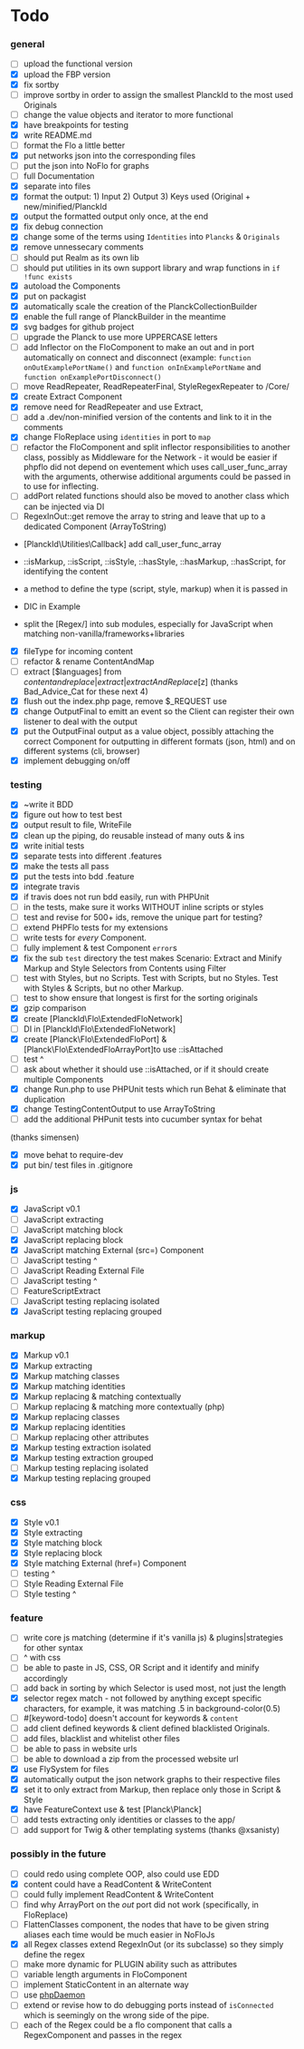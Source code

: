 # Todo

### general
* [ ] upload the functional version
* [x] upload the FBP version
* [x] fix sortby
* [ ] improve sortby in order to assign the smallest PlanckId to the most used Originals
* [ ] change the value objects and iterator to more functional
* [x] have breakpoints for testing 
* [x] write README.md
* [ ] format the Flo a little better 
* [x] put networks json into the corresponding files
* [ ] put the json into NoFlo for graphs
* [ ] full Documentation
* [x] separate into files
* [x] format the output: 1) Input 2) Output 3) Keys used (Original + new/minified/PlanckId
* [x] output the formatted output only once, at the end
* [x] fix debug connection
* [x] change some of the terms using `Identities` into `Plancks` & `Originals`
* [x] remove unnessecary comments
* [ ] should put Realm as its own lib
* [ ] should put utilities in its own support library and wrap functions in `if !func exists`
* [x] autoload the Components
* [x] put on packagist
* [x] automatically scale the creation of the PlanckCollectionBuilder
* [x] enable the full range of PlanckBuilder in the meantime
* [x] svg badges for github project
* [ ] upgrade the Planck to use more UPPERCASE letters
* [ ] add Inflector on the FloComponent to make an out and in port automatically on connect and disconnect (example: `function onOutExamplePortName()` and `function onInExamplePortName` and `function onExamplePortDisconnect()`
* [ ] move ReadRepeater, ReadRepeaterFinal, StyleRegexRepeater to /Core/
* [x] create Extract Component
* [x] remove need for ReadRepeater and use Extract, 
* [ ] add a .dev/non-minified version of the contents and link to it in the comments
* [x] change FloReplace using `identities` in port to `map`
* [ ] refactor the FloComponent and split inflector responsibilities to another class, possibly as Middleware for the Network - it would be easier if phpflo did not depend on eventement which uses call_user_func_array with the arguments, otherwise additional arguments could be passed in to use for inflecting.
* [ ] addPort related functions should also be moved to another class which can be injected via DI
* [ ] RegexInOut::get remove the array to string and leave that up to a dedicated Component (ArrayToString)
* [PlanckId\Utilities\Callback] add call_user_func_array

* ::isMarkup, ::isScript, ::isStyle, ::hasStyle, ::hasMarkup, ::hasScript, for identifying the content
* a method to define the type (script, style, markup) when it is passed in
* DIC in Example
* split the [Regex/] into sub modules, especially for JavaScript when matching non-vanilla/frameworks+libraries
* [x] fileType for incoming content
* [ ] refactor & rename ContentAndMap
* [ ] extract [$languages] from $content and replace|extract|extractAndReplace [$z]
(thanks Bad_Advice_Cat for these next 4)
* [x] flush out the index.php page, remove $_REQUEST use
* [x] change OutputFinal to emitt an event so the Client can register their own listener to deal with the output
* [x] put the OutputFinal output as a value object, possibly attaching the correct Component for outputting in different formats (json, html) and on different systems (cli, browser) 
* [x] implement debugging on/off

### testing
* [x] ~write it BDD 
* [x] figure out how to test best
* [x] output result to file, WriteFile 
* [x] clean up the piping, do reusable instead of many outs & ins
* [x] write initial tests
* [x] separate tests into different .features
* [x] make the tests all pass
* [x] put the tests into bdd .feature
* [x] integrate travis
* [x] if travis does not run bdd easily, run with PHPUnit
* [ ] in the tests, make sure it works WITHOUT inline scripts or styles
* [ ] test and revise for 500+ ids, remove the unique part for testing?
* [ ] extend PHPFlo tests for my extensions
* [ ] write tests for _every_ Component.
* [ ] fully implement & test Component `error`s
* [x] fix the sub `test` directory the test makes
Scenario: Extract and Minify Markup and Style Selectors from Contents using Filter
* [ ] test with Styles, but no Scripts. Test with Scripts, but no Styles. Test with Styles & Scripts, but no other Markup.
* [ ] test to show ensure that longest is first for the sorting originals
* [x] gzip comparison
* [x] create [PlanckId\Flo\ExtendedFloNetwork]
* [ ] DI in [PlanckId\Flo\ExtendedFloNetwork]
* [x] create [Planck\Flo\ExtendedFloPort] & [Planck\Flo\ExtendedFloArrayPort]to use ::isAttached
* [ ] test ^
* [ ] ask about whether it should use ::isAttached, or if it should create multiple Components
* [x] change Run.php to use PHPUnit tests which run Behat & eliminate that duplication
* [x] change TestingContentOutput to use ArrayToString
* [ ] add the additional PHPunit tests into cucumber syntax for behat

(thanks simensen)
* [x] move behat to require-dev
* [x] put bin/ test files in .gitignore

### js
* [x] JavaScript v0.1
* [ ] JavaScript extracting 
* [ ] JavaScript matching block
* [x] JavaScript replacing block 
* [x] JavaScript matching External (src=) Component
* [ ] JavaScript testing ^ 
* [ ] JavaScript Reading External File
* [ ] JavaScript testing ^
* [ ] FeatureScriptExtract
* [ ] JavaScript testing replacing isolated
* [x] JavaScript testing replacing grouped 

### markup
* [x] Markup v0.1
* [x] Markup extracting 
* [x] Markup matching classes
* [x] Markup matching identities
* [x] Markup replacing & matching contextually
* [ ] Markup replacing & matching more contextually (php)
* [x] Markup replacing classes 
* [x] Markup replacing identities 
* [ ] Markup replacing other attributes
* [x] Markup testing extraction isolated
* [x] Markup testing extraction grouped
* [ ] Markup testing replacing isolated
* [x] Markup testing replacing grouped 

### css
* [x] Style v0.1
* [x] Style extracting 
* [x] Style matching block
* [x] Style replacing block 
* [x] Style matching External (href=) Component
* [ ] testing ^ 
* [ ] Style Reading External File
* [ ] Style testing ^

### feature
* [ ] write core js matching (determine if it's vanilla js) & plugins|strategies for other syntax
* [ ] ^ with css 
* [ ] be able to paste in JS, CSS, OR Script and it identify and minify accordingly
* [ ] add back in sorting by which Selector is used most, not just the length
* [x] selector regex match - not followed by anything except specific characters, for example, it was matching .5 in background-color(0.5)
* [ ] #[keyword-todo] doesn't account for keywords & `content`
* [ ] add client defined keywords & client defined blacklisted Originals.
* [ ] add files, blacklist and whitelist other files
* [ ] be able to pass in website urls
* [ ] be able to download a zip from the processed website url
* [x] use FlySystem for files
* [x] automatically output the json network graphs to their respective files
* [x] set it to only extract from Markup, then replace only those in Script & Style
* [x] have FeatureContext use & test [Planck\Planck]
* [ ] add tests extracting only identities or classes to the app/
* [ ] add support for Twig & other templating systems (thanks @xsanisty)

### possibly in the future 
* [ ] could redo using complete OOP, also could use EDD
* [x] content could have a ReadContent & WriteContent
* [ ] could fully implement ReadContent & WriteContent 
* [ ] find why ArrayPort on the *out* port did not work (specifically, in FloReplace)
* [ ] FlattenClasses component, the nodes that have to be given string aliases each time would be much easier in NoFloJs
* [x] all Regex classes extend RegexInOut (or its subclasse) so they simply define the regex
* [ ] make more dynamic for PLUGIN ability such as attributes
* [ ] variable length arguments in FloComponent
* [ ] implement StaticContent in an alternate way
* [ ] use [phpDaemon](http://daemon.io) 
* [ ] extend or revise how to do debugging ports instead of `isConnected` which is seemingly on the wrong side of the pipe.
* [ ] each of the Regex could be a flo component that calls a RegexComponent and passes in the regex
